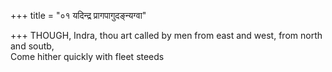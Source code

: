 +++
title = "०१ यदिन्द्र प्रागपागुदङ्न्यग्वा"

+++
THOUGH, Indra, thou art called by men from east and west, from north and soutb,  
     Come hither quickly with fleet steeds